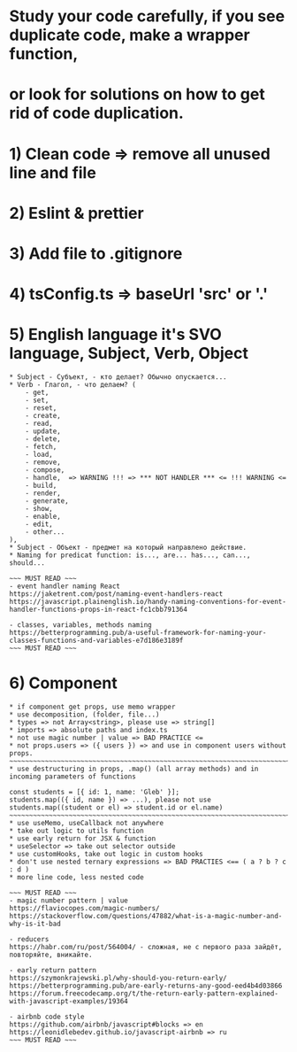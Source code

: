 # Study your code carefully, if you see duplicate code, make a wrapper function, 
# or look for solutions on how to get rid of code duplication.

# 1) Clean code => remove all unused line and file

# 2) Eslint & prettier

# 3) Add file to .gitignore

# 4) tsConfig.ts => baseUrl 'src' or '.'

# 5) English language it's SVO language, Subject, Verb, Object
    * Subject - Субъект, - кто делает? Обычно опускается... 
    * Verb - Глагол, - что делаем? (
        - get,
        - set,
        - reset,
        - create,
        - read,
        - update,
        - delete,
        - fetch,
        - load,
        - remove,
        - compose,
        - handle,  => WARNING !!! => *** NOT HANDLER *** <= !!! WARNING <=
        - build,
        - render,
        - generate,
        - show,
        - enable,
        - edit,
        - other...
    ),
    * Subject - Объект - предмет на который направлено действие.
    * Naming for predicat function: is..., are... has..., can..., should...

    ~~~ MUST READ ~~~
    - event handler naming React
    https://jaketrent.com/post/naming-event-handlers-react
    https://javascript.plainenglish.io/handy-naming-conventions-for-event-handler-functions-props-in-react-fc1cbb791364

    - classes, variables, methods naming
    https://betterprogramming.pub/a-useful-framework-for-naming-your-classes-functions-and-variables-e7d186e3189f
    ~~~ MUST READ ~~~

# 6) Component
    * if component get props, use memo wrapper
    * use decomposition, (folder, file...)
    * types => not Array<string>, please use => string[]
    * imports => absolute paths and index.ts
    * not use magic number | value => BAD PRACTICE <= 
    * not props.users => ({ users }) => and use in component users without props.
    ~~~~~~~~~~~~~~~~~~~~~~~~~~~~~~~~~~~~~~~~~~~~~~~~~~~~~~~~~~~~~~~~~~~~~~~~~~~~~~~~~~~~~~    
    * use destructuring in props, .map() (all array methods) and in incoming parameters of functions
    
    const students = [{ id: 1, name: 'Gleb' }];
    students.map(({ id, name }) => ...), please not use students.map((student or el) => student.id or el.name)
    ~~~~~~~~~~~~~~~~~~~~~~~~~~~~~~~~~~~~~~~~~~~~~~~~~~~~~~~~~~~~~~~~~~~~~~~~~~~~~~~~~~~~~~
    * use useMemo, useCallback not anywhere
    * take out logic to utils function
    * use early return for JSX & function
    * useSelector => take out selector outside
    * use customHooks, take out logic in custom hooks
    * don't use nested ternary expressions => BAD PRACTIES <== ( a ? b ? c : d )
    * more line code, less nested code

    ~~~ MUST READ ~~~
    - magic number pattern | value
    https://flaviocopes.com/magic-numbers/
    https://stackoverflow.com/questions/47882/what-is-a-magic-number-and-why-is-it-bad

    - reducers
    https://habr.com/ru/post/564004/ - сложная, не с первого раза зайдёт, повторяйте, вникайте.

    - early return pattern
    https://szymonkrajewski.pl/why-should-you-return-early/
    https://betterprogramming.pub/are-early-returns-any-good-eed4b4d03866
    https://forum.freecodecamp.org/t/the-return-early-pattern-explained-with-javascript-examples/19364

    - airbnb code style
    https://github.com/airbnb/javascript#blocks => en
    https://leonidlebedev.github.io/javascript-airbnb => ru
    ~~~ MUST READ ~~~
